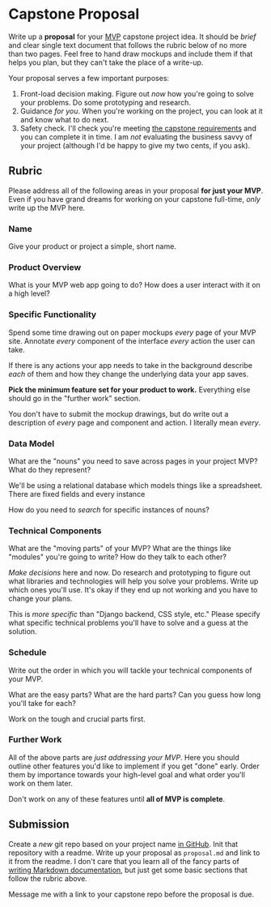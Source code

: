 # Capstone Proposal
Write up a **proposal** for your [MVP](mvp.md) capstone project idea.
It should be _brief_ and clear single text document that follows the rubric below of no more than two pages.
Feel free to hand draw mockups and include them if that helps you plan, but they can't take the place of a write-up.

Your proposal serves a few important purposes:

1. Front-load decision making.
Figure out _now_ how you're going to solve your problems.
Do some prototyping and research.
1. Guidance _for you_.
When you're working on the project, you can look at it and know what to do next.
1. Safety check.
I'll check you're meeting [the capstone requirements](capstone-intro.md#projectrequirements) and you can complete it in time.
I am _not_ evaluating the business savvy of your project (although I'd be happy to give my two cents, if you ask).

## Rubric
Please address all of the following areas in your proposal **for just your MVP**.
Even if you have grand dreams for working on your capstone full-time, _only_ write up the MVP here.

### Name
Give your product or project a simple, short name.

### Product Overview
What is your MVP web app going to do?
How does a user interact with it on a high level?

### Specific Functionality
Spend some time drawing out on paper mockups _every_ page of your MVP site.
Annotate _every_ component of the interface _every_ action the user can take.

If there is any actions your app needs to take in the background describe _each_ of them and how they change the underlying data your app saves.

**Pick the minimum feature set for your product to work.**
Everything else should go in the "further work" section.

You don't have to submit the mockup drawings, but do write out a description of _every_ page and component and action.
I literally mean _every_.

### Data Model
What are the "nouns" you need to save across pages in your project MVP?
What do they represent?

We'll be using a relational database which models things like a spreadsheet.
There are fixed fields and every instance

How do you need to _search_ for specific instances of nouns?

### Technical Components
What are the "moving parts" of your MVP?
What are the things like "modules" you're going to write?
How do they talk to each other?

_Make decisions_ here and now.
Do research and prototyping to figure out what libraries and technologies will help you solve your problems.
Write up which ones you'll use.
It's okay if they end up not working and you have to change your plans.

This is _more specific_ than "Django backend, CSS style, etc."
Please specify what specific technical problems you'll have to solve and a guess at the solution.

### Schedule
Write out the order in which you will tackle your technical components of your MVP.

What are the easy parts?
What are the hard parts?
Can you guess how long you'll take for each?

Work on the tough and crucial parts first.

### Further Work
All of the above parts are _just addressing your MVP_.
Here you should outline other features you'd like to implement if you get "done" early.
Order them by importance towards your high-level goal and what order you'll work on them later.

Don't work on any of these features until **all of MVP is complete**.

## Submission
Create a _new_ git repo based on your project name [in GitHub](https://github.com/new).
Init that repository with a readme.
Write up your proposal as `proposal.md` and link to it from the readme.
I don't care that you learn all of the fancy parts of [writing Markdown documentation](https://help.github.com/articles/basic-writing-and-formatting-syntax/), but just get some basic sections that follow the rubric above.

Message me with a link to your capstone repo before the proposal is due.
